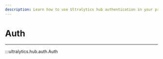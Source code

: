 ```yaml
---
description: Learn how to use Ultralytics hub authentication in your projects with examples and guidelines from the Auth page on Ultralytics Docs.
---
```


# Auth
---
:::ultralytics.hub.auth.Auth
<br><br>